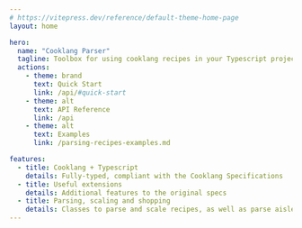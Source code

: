 ```yaml
---
# https://vitepress.dev/reference/default-theme-home-page
layout: home

hero:
  name: "Cooklang Parser"
  tagline: Toolbox for using cooklang recipes in your Typescript project
  actions:
    - theme: brand
      text: Quick Start
      link: /api/#quick-start
    - theme: alt
      text: API Reference
      link: /api
    - theme: alt
      text: Examples
      link: /parsing-recipes-examples.md

features:
  - title: Cooklang + Typescript
    details: Fully-typed, compliant with the Cooklang Specifications
  - title: Useful extensions
    details: Additional features to the original specs
  - title: Parsing, scaling and shopping
    details: Classes to parse and scale recipes, as well as parse aisle configuration and create shopping lists
---
```

